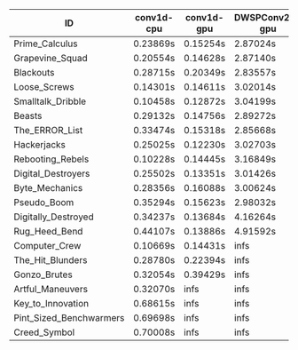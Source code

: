 |ID|conv1d-cpu|conv1d-gpu|DWSPConv2D-gpu|gemm-gpu|avg|
|-|-|-|-|-|-|
|Prime_Calculus|0.23869s|0.15254s|2.87024s|1.69763s|1.23978s|
|Grapevine_Squad|0.20554s|0.14628s|2.87140s|1.78499s|1.25206s|
|Blackouts|0.28715s|0.20349s|2.83557s|1.69674s|1.25574s|
|Loose_Screws|0.14301s|0.14611s|3.02014s|1.78585s|1.27378s|
|Smalltalk_Dribble|0.10458s|0.12872s|3.04199s|1.90937s|1.29616s|
|Beasts|0.29132s|0.14756s|2.89272s|1.90725s|1.30971s|
|The_ERROR_List|0.33474s|0.15318s|2.85668s|1.91490s|1.31487s|
|Hackerjacks|0.25025s|0.12230s|3.02703s|1.91238s|1.32799s|
|Rebooting_Rebels|0.10228s|0.14445s|3.16849s|1.91593s|1.33279s|
|Digital_Destroyers|0.25502s|0.13351s|3.01426s|1.94752s|1.33758s|
|Byte_Mechanics|0.28356s|0.16088s|3.00624s|1.90828s|1.33974s|
|Pseudo_Boom|0.35294s|0.15623s|2.98032s|1.93695s|1.35661s|
|Digitally_Destroyed|0.34237s|0.13684s|4.16264s|2.46524s|1.77677s|
|Rug_Heed_Bend|0.44107s|0.13886s|4.91592s|4.35535s|2.46280s|
|Computer_Crew|0.10669s|0.14431s|infs|4.38440s|infs|
|The_Hit_Blunders|0.28780s|0.22394s|infs|1.90736s|infs|
|Gonzo_Brutes|0.32054s|0.39429s|infs|4.36586s|infs|
|Artful_Maneuvers|0.32070s|infs|infs|4.42581s|infs|
|Key_to_Innovation|0.68615s|infs|infs|4.44447s|infs|
|Pint_Sized_Benchwarmers|0.69698s|infs|infs|4.42671s|infs|
|Creed_Symbol|0.70008s|infs|infs|4.43699s|infs|
